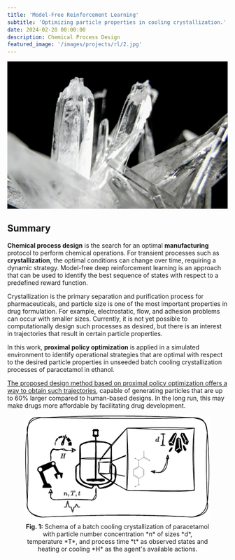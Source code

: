 ```yaml
---
title: 'Model-Free Reinforcement Learning'
subtitle: 'Optimizing particle properties in cooling crystallization.'
date: 2024-02-28 00:00:00
description: Chemical Process Design
featured_image: '/images/projects/rl/2.jpg'
---
```


![](/images/projects/rl/2.jpg)

## Summary

**Chemical process design** is the search for an optimal **manufacturing** protocol to perform chemical operations. For transient processes such as **crystallization**, the optimal conditions can change over time, requiring a dynamic strategy. Model-free deep reinforcement learning is an approach that can be used to identify the best sequence of states with respect to a predefined reward function.

Crystallization is the primary separation and purification process for pharmaceuticals, and particle size is one of the most important properties in drug formulation. For example, electrostatic, flow, and adhesion problems can occur with smaller sizes. Currently, it is not yet possible to computationally design such processes as desired, but there is an interest in trajectories that result in certain particle properties.

In this work, **proximal policy optimization** is applied in a simulated environment to identify operational strategies that are optimal with respect to the desired particle properties in unseeded batch cooling crystallization processes of paracetamol in ethanol.

[The proposed design method based on proximal policy optimization offers a way to obtain such trajectories](https://www.techrxiv.org/users/744356/articles/716756-crystallization-process-design-by-model-free-deep-reinforcement-learning), capable of generating particles that are up to 60% larger compared to human-based designs. In the long run, this may make drugs more affordable by facilitating drug development.

<center>
<figure>
<img src="/images/projects/rl/batch_crystallization.pdf" width="800">
<figcaption><b>Fig. 1:</b> Schema of a batch cooling crystallization of paracetamol with particle number concentration *n* of sizes *d*, temperature *T*, and process time *t* as observed states and heating or cooling *H* as the agent's available actions.</figcaption>
</figure>
</center>